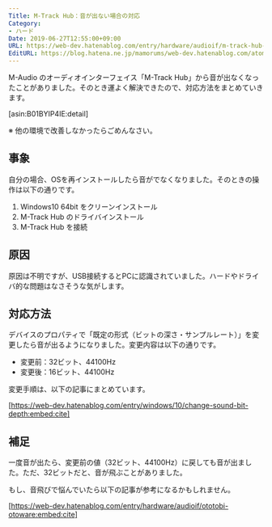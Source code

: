 ```yaml
---
Title: M-Track Hub：音が出ない場合の対応
Category:
- ハード
Date: 2019-06-27T12:55:00+09:00
URL: https://web-dev.hatenablog.com/entry/hardware/audioif/m-track-hub-no-sound
EditURL: https://blog.hatena.ne.jp/mamorums/web-dev.hatenablog.com/atom/entry/17680117127208947794
---
```


M-Audio のオーディオインターフェイス「M-Track Hub」から音が出なくなったことがありました。そのとき運よく解決できたので、対応方法をまとめていきます。

[asin:B01BYIP4IE:detail]

※ 他の環境で改善しなかったらごめんなさい。


## 事象
自分の場合、OSを再インストールしたら音がでなくなりました。そのときの操作は以下の通りです。

1. Windows10 64bit をクリーンインストール
2. M-Track Hub のドライバインストール
3. M-Track Hub を接続


## 原因
原因は不明ですが、USB接続するとPCに認識されていました。ハードやドライバ的な問題はなさそうな気がします。


## 対応方法
デバイスのプロパティで「既定の形式（ビットの深さ・サンプルレート）」を変更したら音が出るようになりました。変更内容は以下の通りです。

- 変更前：32ビット、44100Hz
- 変更後：16ビット、44100Hz

変更手順は、以下の記事にまとめています。

[https://web-dev.hatenablog.com/entry/windows/10/change-sound-bit-depth:embed:cite]


## 補足
一度音が出たら、変更前の値（32ビット、44100Hz）に戻しても音が出ました。ただ、32ビットだと、音が飛ぶことがありました。

もし、音飛びで悩んでいたら以下の記事が参考になるかもしれません。

[https://web-dev.hatenablog.com/entry/hardware/audioif/ototobi-otoware:embed:cite]

